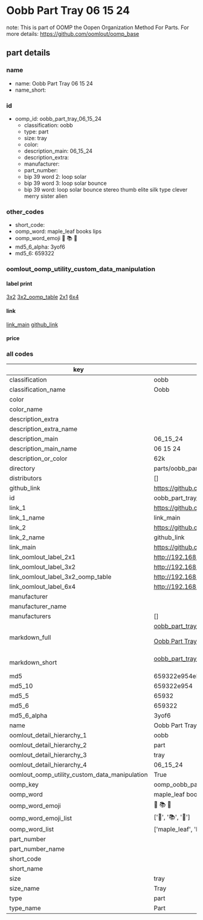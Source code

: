 # Oobb Part Tray 06 15 24  

note: This is part of OOMP the Oopen Organization Method For Parts. For more details: https://github.com/oomlout/oomp_base

##  part details





### name
* name: Oobb Part Tray 06 15 24
* name_short: 
### id
* oomp_id: oobb_part_tray_06_15_24
  * classification: oobb
  * type: part
  * size: tray
  * color: 
  * description_main: 06_15_24
  * description_extra: 
  * manufacturer: 
  * part_number: 
  * bip 39 word 2: loop solar
  * bip 39 word 3: loop solar bounce
  * bip 39 word: loop solar bounce stereo thumb elite silk type clever merry sister alien

### other_codes
* short_code: 
* oomp_word: maple_leaf books lips
* oomp_word_emoji :maple_leaf: :books: :lips:
* md5_6_alpha: 3yof6
* md5_6: 659322






### oomlout_oomp_utility_custom_data_manipulation
#### label print
[3x2](http://192.168.1.245:1112/?label=oomp%203yof6)
[3x2_oomp_table](http://192.168.1.107:1112/?label=oomp%203yof6)
[2x1](http://192.168.1.242:1112/?label=oomp%203yof6)
[6x4](http://192.168.1.55:1112/?label=oomp%203yof6)    

#### link

[link_main](https://github.com/oomlout/oomlout_oomp_current_version_messy/tree/main/parts/oobb_part_tray_06_15_24) [github_link](https://github.com/oomlout/oomlout_oomp_part_src/tree/main/parts/oobb_part_tray_06_15_24)                             

#### price







### all codes 
| key | value |  
| --- | --- |  
| classification | oobb |  
| classification_name | Oobb |  
| color |  |  
| color_name |  |  
| description_extra |  |  
| description_extra_name |  |  
| description_main | 06_15_24 |  
| description_main_name | 06 15 24 |  
| description_or_color | 62k |  
| directory | parts/oobb_part_tray_06_15_24 |  
| distributors | [] |  
| github_link | https://github.com/oomlout/oomlout_oomp_part_src/tree/main/parts/oobb_part_tray_06_15_24 |  
| id | oobb_part_tray_06_15_24 |  
| link_1 | https://github.com/oomlout/oomlout_oomp_current_version_messy/tree/main/parts/oobb_part_tray_06_15_24 |  
| link_1_name | link_main |  
| link_2 | https://github.com/oomlout/oomlout_oomp_part_src/tree/main/parts/oobb_part_tray_06_15_24 |  
| link_2_name | github_link |  
| link_main | https://github.com/oomlout/oomlout_oomp_current_version_messy/tree/main/parts/oobb_part_tray_06_15_24 |  
| link_oomlout_label_2x1 | http://192.168.1.242:1112/?label=oomp%203yof6 |  
| link_oomlout_label_3x2 | http://192.168.1.245:1112/?label=oomp%203yof6 |  
| link_oomlout_label_3x2_oomp_table | http://192.168.1.107:1112/?label=oomp%203yof6 |  
| link_oomlout_label_6x4 | http://192.168.1.55:1112/?label=oomp%203yof6 |  
| manufacturer |  |  
| manufacturer_name |  |  
| manufacturers | [] |  
| markdown_full | [oobb_part_tray_06_15_24](https://github.com/oomlout/oomlout_oomp_current_version_messy/tree/main/parts/oobb_part_tray_06_15_24)<br>[](https://github.com/oomlout/oomlout_oomp_current_version_messy/tree/main/parts/oobb_part_tray_06_15_24)<br>[Oobb Part Tray 06 15 24](https://github.com/oomlout/oomlout_oomp_current_version_messy/tree/main/parts/oobb_part_tray_06_15_24)<br><br> |  
| markdown_short | [oobb_part_tray_06_15_24](https://github.com/oomlout/oomlout_oomp_current_version_messy/tree/main/parts/oobb_part_tray_06_15_24)<br><br> |  
| md5 | 659322e954ebd9112070bd5834f39c1f |  
| md5_10 | 659322e954 |  
| md5_5 | 65932 |  
| md5_6 | 659322 |  
| md5_6_alpha | 3yof6 |  
| name | Oobb Part Tray 06 15 24 |  
| oomlout_detail_hierarchy_1 | oobb |  
| oomlout_detail_hierarchy_2 | part |  
| oomlout_detail_hierarchy_3 | tray |  
| oomlout_detail_hierarchy_4 | 06_15_24 |  
| oomlout_oomp_utility_custom_data_manipulation | True |  
| oomp_key | oomp_oobb_part_tray_06_15_24 |  
| oomp_word | maple_leaf books lips |  
| oomp_word_emoji | :maple_leaf: :books: :lips: |  
| oomp_word_emoji_list | [':maple_leaf:', ':books:', ':lips:'] |  
| oomp_word_list | ['maple_leaf', 'books', 'lips'] |  
| part_number |  |  
| part_number_name |  |  
| short_code |  |  
| short_name |  |  
| size | tray |  
| size_name | Tray |  
| type | part |  
| type_name | Part |  
